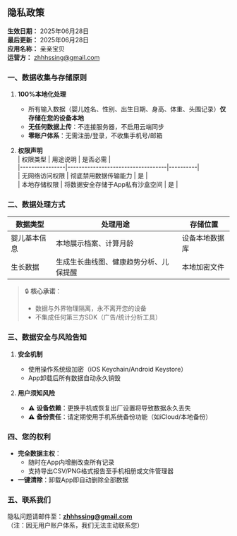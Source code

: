 ## 隐私政策
**生效日期：** 2025年06月28日  
**最后更新：** 2025年06月28日  
**应用名称：** 亲亲宝贝  
**运营方：** zhhhssing@gmail.com  

### 一、数据收集与存储原则
1. **100%本地化处理**  
   - 所有输入数据（婴儿姓名、性别、出生日期、身高、体重、头围记录）**仅存储在您的设备本地**  
   - **无任何数据上传**：不连接服务器，不启用云端同步  
   - **零账户体系**：无需注册/登录，不收集手机号/邮箱  

2. **权限声明**  
   | 权限类型       | 用途说明                          | 是否必需 |  
   |----------------|-----------------------------------|----------|  
   | 无网络访问权限 | 彻底禁用数据传输能力              | 是       |  
   | 本地存储权限   | 将数据安全存储于App私有沙盒空间   | 是       |  

### 二、数据处理方式
| 数据类型       | 处理用途                                      | 存储位置          |  
|----------------|-----------------------------------------------|-------------------|  
| 婴儿基本信息   | 本地展示档案、计算月龄                        | 设备本地数据库    |  
| 生长数据       | 生成生长曲线图、健康趋势分析、儿保提醒        | 本地加密文件      |  

> 🔒 **核心承诺**：  
> - 数据与外界物理隔离，永不离开您的设备  
> - 不集成任何第三方SDK（广告/统计分析工具）  

### 三、数据安全与风险告知
1. **安全机制**  
   - 使用操作系统级加密（iOS Keychain/Android Keystore）  
   - App卸载后所有数据自动永久销毁  

2. **用户须知风险**  
   - ⚠️ **设备依赖**：更换手机或恢复出厂设置将导致数据永久丢失  
   - ⚠️ **备份责任**：请定期使用手机系统备份功能（如iCloud/本地备份）  

### 四、您的权利
- **完全数据主权**：  
  - 随时在App内增删改查所有记录  
  - 支持导出CSV/PNG格式报告至手机相册或文件管理器  
- **一键清除**：卸载App即自动删除全部数据  

### 五、联系我们
隐私问题请邮件至：**zhhhssing@gmail.com**  
（注：因无用户账户体系，我们无法主动联系您）  